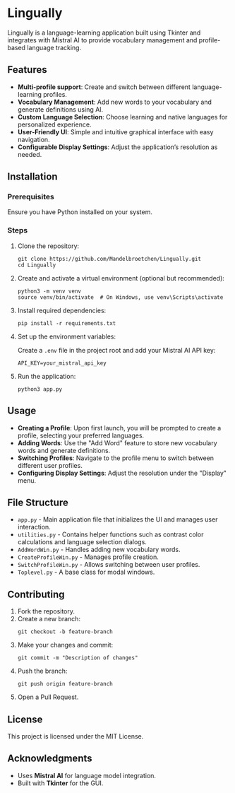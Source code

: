 # Lingually

Lingually is a language-learning application built using Tkinter and integrates with Mistral AI to provide vocabulary management and profile-based language tracking.

## Features

- **Multi-profile support**: Create and switch between different language-learning profiles.
- **Vocabulary Management**: Add new words to your vocabulary and generate definitions using AI.
- **Custom Language Selection**: Choose learning and native languages for personalized experience.
- **User-Friendly UI**: Simple and intuitive graphical interface with easy navigation.
- **Configurable Display Settings**: Adjust the application’s resolution as needed.

## Installation

### Prerequisites

Ensure you have Python installed on your system.

### Steps

1. Clone the repository:
   ```
   git clone https://github.com/Mandelbroetchen/Lingually.git
   cd Lingually
   ```

2. Create and activate a virtual environment (optional but recommended):
   ```
   python3 -m venv venv
   source venv/bin/activate  # On Windows, use venv\Scripts\activate
   ```

3. Install required dependencies:
   ```
   pip install -r requirements.txt
   ```

4. Set up the environment variables:

   Create a `.env` file in the project root and add your Mistral AI API key:
   ```
   API_KEY=your_mistral_api_key
   ```

5. Run the application:
   ```
   python3 app.py
   ```

## Usage

- **Creating a Profile**: Upon first launch, you will be prompted to create a profile, selecting your preferred languages.
- **Adding Words**: Use the "Add Word" feature to store new vocabulary words and generate definitions.
- **Switching Profiles**: Navigate to the profile menu to switch between different user profiles.
- **Configuring Display Settings**: Adjust the resolution under the "Display" menu.

## File Structure

- `app.py` - Main application file that initializes the UI and manages user interaction.
- `utilities.py` - Contains helper functions such as contrast color calculations and language selection dialogs.
- `AddWordWin.py` - Handles adding new vocabulary words.
- `CreateProfileWin.py` - Manages profile creation.
- `SwitchProfileWin.py` - Allows switching between user profiles.
- `Toplevel.py` - A base class for modal windows.

## Contributing

1. Fork the repository.
2. Create a new branch: 
   ```
   git checkout -b feature-branch
   ```
3. Make your changes and commit:
   ```
   git commit -m "Description of changes"
   ```
4. Push the branch:
   ```
   git push origin feature-branch
   ```
5. Open a Pull Request.

## License

This project is licensed under the MIT License.

## Acknowledgments

- Uses **Mistral AI** for language model integration.
- Built with **Tkinter** for the GUI.
